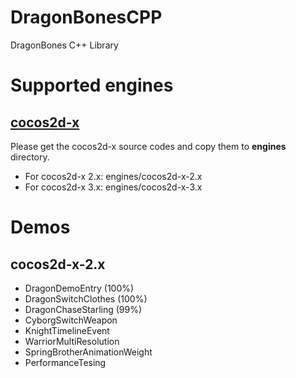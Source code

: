 DragonBonesCPP
==============

DragonBones C++ Library

# Supported engines

## [cocos2d-x][1]

Please get the cocos2d-x source codes and copy them to **engines** directory.

* For cocos2d-x 2.x: engines/cocos2d-x-2.x
* For cocos2d-x 3.x: engines/cocos2d-x-3.x
	
# Demos

## cocos2d-x-2.x

* DragonDemoEntry (100%)
* DragonSwitchClothes (100%)
* DragonChaseStarling (99%)
* CyborgSwitchWeapon
* KnightTimelineEvent
* WarriorMultiResolution
* SpringBrotherAnimationWeight
* PerformanceTesing

[1]: http://cocos2d-x.org
